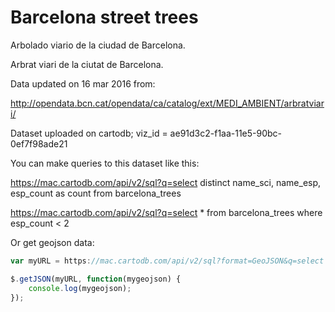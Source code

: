 # Barcelona street trees

Arbolado viario de la ciudad de Barcelona. 

Arbrat viari de la ciutat de Barcelona.

Data updated on 16 mar 2016 from:

http://opendata.bcn.cat/opendata/ca/catalog/ext/MEDI_AMBIENT/arbratviari/

Dataset uploaded on cartodb; viz_id = ae91d3c2-f1aa-11e5-90bc-0ef7f98ade21



You can make queries to this dataset like this:

https://mac.cartodb.com/api/v2/sql?q=select distinct name_sci, name_esp, esp_count as count from barcelona_trees

https://mac.cartodb.com/api/v2/sql?q=select * from barcelona_trees where esp_count < 2


Or get geojson data:

```javascript
var myURL = https://mac.cartodb.com/api/v2/sql?format=GeoJSON&q=select * from barcelona_trees where esp_count < 2

$.getJSON(myURL, function(mygeojson) {
    console.log(mygeojson);
});
```